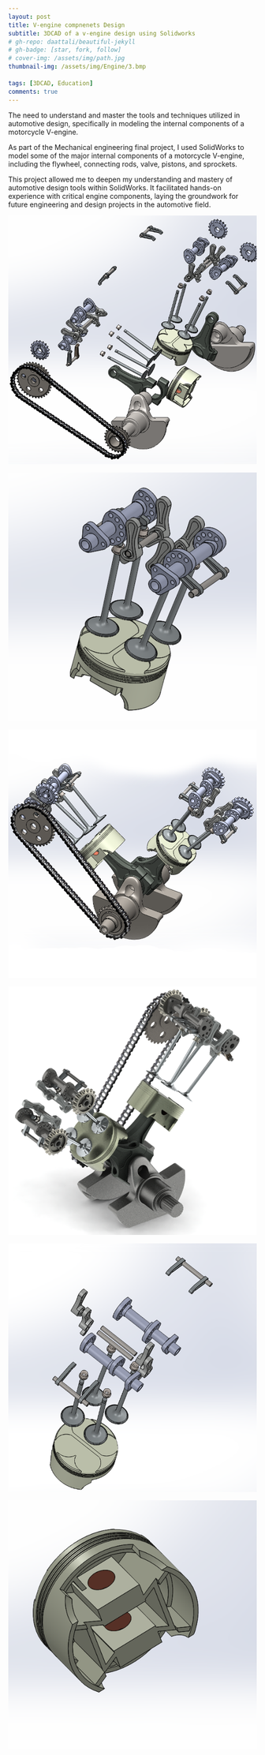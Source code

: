 ```yaml
---
layout: post
title: V-engine compnenets Design
subtitle: 3DCAD of a v-engine design using Solidworks
# gh-repo: daattali/beautiful-jekyll
# gh-badge: [star, fork, follow]
# cover-img: /assets/img/path.jpg
thumbnail-img: /assets/img/Engine/3.bmp

tags: [3DCAD, Education]
comments: true
---
```


The need to understand and master the tools and techniques utilized in automotive design, specifically in modeling the internal components of a motorcycle V-engine.

As part of the Mechanical engineering final project, I used SolidWorks to model some of the major internal components of a motorcycle V-engine, including the flywheel, connecting rods, valve, pistons, and sprockets.

This project allowed me to deepen my understanding and mastery of automotive design tools within SolidWorks. It facilitated hands-on experience with critical engine components, laying the groundwork for future engineering and design projects in the automotive field.

![Engine](/assets/img/Engine/0.bmp)

![Engine](/assets/img/Engine/1.bmp)

![Engine](/assets/img/Engine/2.bmp)

![Engine](/assets/img/Engine/3.bmp)

![Engine](/assets/img/Engine/4.bmp)

![Engine](/assets/img/Engine/5.bmp)
